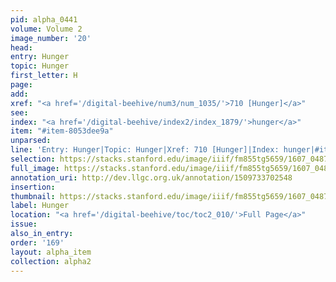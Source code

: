 ```yaml
---
pid: alpha_0441
volume: Volume 2
image_number: '20'
head:
entry: Hunger
topic: Hunger
first_letter: H
page:
add:
xref: "<a href='/digital-beehive/num3/num_1035/'>710 [Hunger]</a>"
see:
index: "<a href='/digital-beehive/index2/index_1879/'>hunger</a>"
item: "#item-8053dee9a"
unparsed:
line: 'Entry: Hunger|Topic: Hunger|Xref: 710 [Hunger]|Index: hunger|#item-8053dee9a'
selection: https://stacks.stanford.edu/image/iiif/fm855tg5659/1607_0487/792,1513,2912,589/full/0/default.jpg
full_image: https://stacks.stanford.edu/image/iiif/fm855tg5659/1607_0487/full/full/0/default.jpg
annotation_uri: http://dev.llgc.org.uk/annotation/1509733702548
insertion:
thumbnail: https://stacks.stanford.edu/image/iiif/fm855tg5659/1607_0487/792,1513,600,180/250,/0/default.jpg
label: Hunger
location: "<a href='/digital-beehive/toc/toc2_010/'>Full Page</a>"
issue:
also_in_entry:
order: '169'
layout: alpha_item
collection: alpha2
---
```

